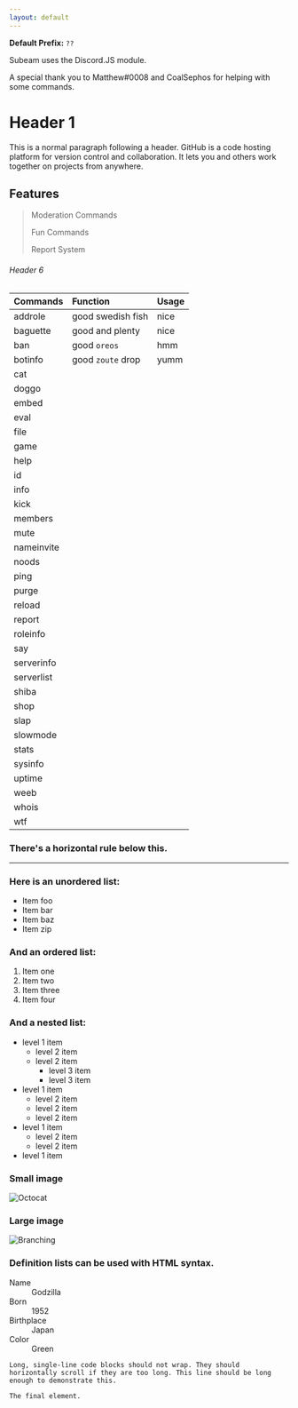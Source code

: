 ```yaml
---
layout: default
---
```


**Default Prefix:** ```??```


Subeam uses the Discord.JS module.

A special thank you to Matthew#0008 and CoalSephos for helping with some commands.
# Header 1

This is a normal paragraph following a header. GitHub is a code hosting platform for version control and collaboration. It lets you and others work together on projects from anywhere.

## Features

> Moderation Commands
>
> Fun Commands
>
> Report System

###### Header 6

| Commands     | Function          | Usage |
|:-------------|:------------------|:------|
| addrole      | good swedish fish | nice  |
| baguette     | good and plenty   | nice  |
| ban          | good `oreos`      | hmm   |
| botinfo      | good `zoute` drop | yumm  |
| cat          |      
| doggo
| embed
| eval
| file
| game
| help
| id
| info
| kick
| members
| mute
| nameinvite
| noods
| ping
| purge
| reload
| report
| roleinfo
| say
| serverinfo
| serverlist
| shiba
| shop
| slap
| slowmode
| stats
| sysinfo
| uptime 
| weeb
| whois
| wtf

### There's a horizontal rule below this.

* * *

### Here is an unordered list:

*   Item foo
*   Item bar
*   Item baz
*   Item zip

### And an ordered list:

1.  Item one
1.  Item two
1.  Item three
1.  Item four

### And a nested list:

- level 1 item
  - level 2 item
  - level 2 item
    - level 3 item
    - level 3 item
- level 1 item
  - level 2 item
  - level 2 item
  - level 2 item
- level 1 item
  - level 2 item
  - level 2 item
- level 1 item

### Small image

![Octocat](https://assets-cdn.github.com/images/icons/emoji/octocat.png)

### Large image

![Branching](https://guides.github.com/activities/hello-world/branching.png)


### Definition lists can be used with HTML syntax.

<dl>
<dt>Name</dt>
<dd>Godzilla</dd>
<dt>Born</dt>
<dd>1952</dd>
<dt>Birthplace</dt>
<dd>Japan</dd>
<dt>Color</dt>
<dd>Green</dd>
</dl>

```
Long, single-line code blocks should not wrap. They should horizontally scroll if they are too long. This line should be long enough to demonstrate this.
```

```
The final element.
```

